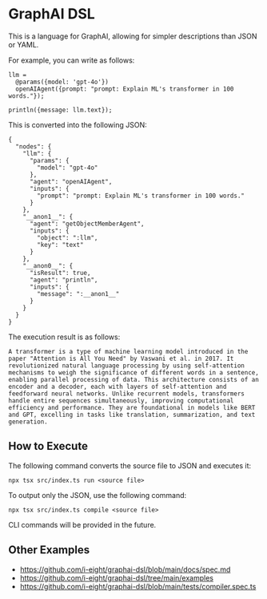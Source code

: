 # GraphAI DSL

This is a language for GraphAI, allowing for simpler descriptions than JSON or YAML.

For example, you can write as follows:

```
llm =
  @params({model: 'gpt-4o'})
  openAIAgent({prompt: "prompt: Explain ML's transformer in 100 words."});

println({message: llm.text});
```

This is converted into the following JSON:

```
{
  "nodes": {
    "llm": {
      "params": {
        "model": "gpt-4o"
      },
      "agent": "openAIAgent",
      "inputs": {
        "prompt": "prompt: Explain ML's transformer in 100 words."
      }
    },
    "__anon1__": {
      "agent": "getObjectMemberAgent",
      "inputs": {
        "object": ":llm",
        "key": "text"
      }
    },
    "__anon0__": {
      "isResult": true,
      "agent": "println",
      "inputs": {
        "message": ":__anon1__"
      }
    }
  }
}
```

The execution result is as follows:

```
A transformer is a type of machine learning model introduced in the paper "Attention is All You Need" by Vaswani et al. in 2017. It revolutionized natural language processing by using self-attention mechanisms to weigh the significance of different words in a sentence, enabling parallel processing of data. This architecture consists of an encoder and a decoder, each with layers of self-attention and feedforward neural networks. Unlike recurrent models, transformers handle entire sequences simultaneously, improving computational efficiency and performance. They are foundational in models like BERT and GPT, excelling in tasks like translation, summarization, and text generation.
```

## How to Execute

The following command converts the source file to JSON and executes it:

```
npx tsx src/index.ts run <source file>
```

To output only the JSON, use the following command:

```
npx tsx src/index.ts compile <source file>
```

CLI commands will be provided in the future.

## Other Examples

- https://github.com/i-eight/graphai-dsl/blob/main/docs/spec.md
- https://github.com/i-eight/graphai-dsl/tree/main/examples
- https://github.com/i-eight/graphai-dsl/blob/main/tests/compiler.spec.ts
